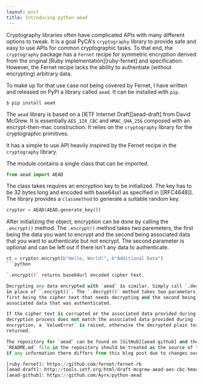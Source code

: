 ```yaml
---
layout: post
title: Introducing python-aead
---
```


Cryptography libraries often have complicated APIs with many different options
to tweak. It is a goal PyCA's `cryptography` library to provide safe and easy
to use APIs for common cryptographic tasks. To that end, the `cryptography`
package has a `Fernet` recipe for symmetric encryption derived from the
original [Ruby implementation][ruby-fernet] and specification. However, the
Fernet recipe lacks the ability to authentiate (without encrypting) arbitrary
data.

To make up for that use case not being covered by Fernet, I have written and
released on PyPI a library called `aead`. It can be installed with `pip`.

```
$ pip install aead
```

The `aead` library is based on a [IETF Internet Draft][aead-draft] from David
McGrew. It is essentially `AES_128_CBC` and `HMAC_SHA_256` composed with an
encrypt-then-mac construction. It relies on the `cryptography` library for
the cryptographic primitives.

It has a simple to use API heavily inspired by the Fernet recipe in the
`cryptography` library.

The module contains a single class that can be imported.

```python
from aead import AEAD
```

The class takes requires an encryption key to be initialized. The key has to be
32 bytes long and encoded with base64url as specified in [[RFC4648]]. The
library provides a `classmethod` to generate a suitable random key.

```python
cryptor = AEAD(AEAD.generate_key())
```

After initializing the object, encryption can be done by calling the
`.encrypt()` method. The `.encrypt()` method takes two paremeters, the first
being the data you want to encrypt and the second being associated data that
you want to authenticate but not encrypt. The second parameter is optional and
can be left out if there isn't any data to authenticate.

```python
ct = cryptor.encrypt(b"Hello, World!", b"Additional Data")
```python

`.encrypt()` returns base64url encoded cipher text.

Decrypting any data encrypted with `aead` is similar. Simply call `.decrypt()`
in place of `.encrypt()`. The `.decrypt()` method takes two parameters, the
first being the cipher text that needs decrypting and the second being the
associated data that was authenticated.

If the cipher text is corrupted or the associated data provided during the
decryption process does not match the associated data provided during
encryption, a `ValueError` is raised, otherwise the decrypted plain text is
returned.

The repository for `aead` can be found on [GitHub][aead-github] and the
`README.md` file in the repository should be treated as the source of truth
if any information there differs from this blog post due to changes over time.

[ruby-fernet]: https://github.com/fernet/fernet-rb
[aead-draft]: http://tools.ietf.org/html/draft-mcgrew-aead-aes-cbc-hmac-sha2-05
[aead-github]: https://github.com/Ayrx/python-aead
